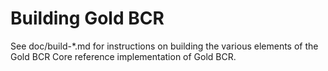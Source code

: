 Building Gold BCR
================

See doc/build-*.md for instructions on building the various
elements of the Gold BCR Core reference implementation of Gold BCR.

